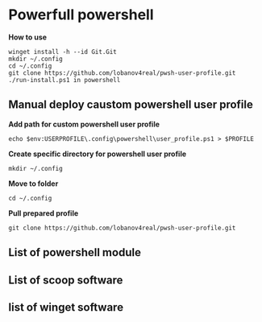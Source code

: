 # Powerfull powershell  
**How to use**  
```
winget install -h --id Git.Git
mkdir ~/.config
cd ~/.config
git clone https://github.com/lobanov4real/pwsh-user-profile.git
./run-install.ps1 in powershell
```
## Manual deploy caustom powershell user profile  
**Add path for custom powershell user profile**  
```
echo $env:USERPROFILE\.config\powershell\user_profile.ps1 > $PROFILE    
```
**Create specific directory for powershell user profile**  
```
mkdir ~/.config  
```
**Move to folder**   
```
cd ~/.config
```
**Pull prepared profile**
```
git clone https://github.com/lobanov4real/pwsh-user-profile.git  
```
## List of powershell module  
## List of scoop software  
## list of winget software  
